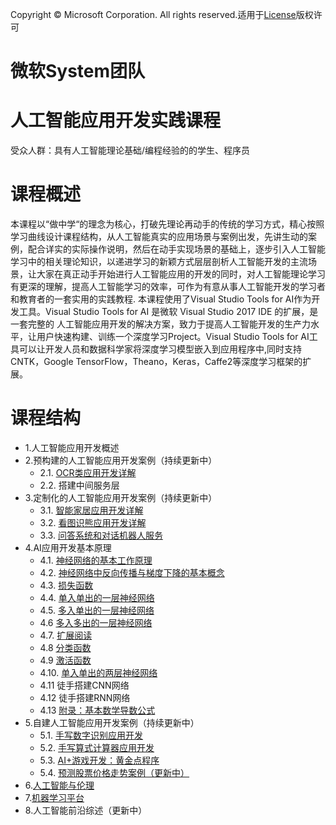 Copyright © Microsoft Corporation. All rights reserved.适用于[License](https://github.com/Microsoft/ai-edu/blob/master/LICENSE.md)版权许可

# 微软System团队
# 人工智能应用开发实践课程


受众人群：具有人工智能理论基础/编程经验的的学生、程序员
# 课程概述
本课程以“做中学“的理念为核心，打破先理论再动手的传统的学习方式，精心按照学习曲线设计课程结构，从人工智能真实的应用场景与案例出发，先讲生动的案例，配合详实的实际操作说明，然后在动手实现场景的基础上，逐步引入人工智能学习中的相关理论知识，以递进学习的新颖方式层层剖析人工智能开发的主流场景，让大家在真正动手开始进行人工智能应用的开发的同时，对人工智能理论学习有更深的理解，提高人工智能学习的效率，可作为有意从事人工智能开发的学习者和教育者的一套实用的实践教程.
本课程使用了Visual Studio Tools for AI作为开发工具。Visual Studio Tools for AI 是微软 Visual Studio 2017 IDE 的扩展，是一套完整的 人工智能应用开发的解决方案，致力于提高人工智能开发的生产力水平，让用户快速构建、训练一个深度学习Project。Visual Studio Tools for AI工具可以让开发人员和数据科学家将深度学习模型嵌入到应用程序中,同时支持CNTK，Google TensorFlow，Theano，Keras，Caffe2等深度学习框架的扩展。


# 课程结构

* 1.人工智能应用开发概述
* 2.预构建的人工智能应用开发案例（持续更新中）
    * 2.1.	[OCR类应用开发详解](https://github.com/Microsoft/ai-edu/tree/master/B-%E6%95%99%E5%AD%A6%E6%A1%88%E4%BE%8B%E4%B8%8E%E5%AE%9E%E8%B7%B5/B1-%E9%A2%84%E6%9E%84%E5%BB%BA%EF%BC%8DOCR%E5%BA%94%E7%94%A8%E6%A1%88%E4%BE%8B%EF%BC%8D%E6%BC%AB%E7%94%BB%E7%BF%BB%E8%AF%91) 
    * 2.2.	搭建中间服务层
* 3.定制化的人工智能应用开发案例（持续更新中）
    * 3.1.	[智能家居应用开发详解](https://github.com/Microsoft/ai-edu/tree/master/B-%E6%95%99%E5%AD%A6%E6%A1%88%E4%BE%8B%E4%B8%8E%E5%AE%9E%E8%B7%B5/B4-%E5%AE%9A%E5%88%B6%E5%8C%96%EF%BC%8D%E8%AF%AD%E8%A8%80%E7%90%86%E8%A7%A3%E5%BA%94%E7%94%A8%E6%A1%88%E4%BE%8B%EF%BC%8D%E6%99%BA%E8%83%BD%E5%AE%B6%E5%B1%85)
    * 3.2.	[看图识熊应用开发详解](https://github.com/Microsoft/ai-edu/tree/master/B-%E6%95%99%E5%AD%A6%E6%A1%88%E4%BE%8B%E4%B8%8E%E5%AE%9E%E8%B7%B5/B3-%E5%AE%9A%E5%88%B6%E5%8C%96%EF%BC%8D%E5%9B%BE%E5%83%8F%E8%AF%86%E5%88%AB%E5%BA%94%E7%94%A8%E6%A1%88%E4%BE%8B%EF%BC%8D%E7%9C%8B%E5%9B%BE%E8%AF%86%E7%86%8A)
    * 3.3.  [问答系统和对话机器人服务](https://github.com/Microsoft/ai-edu/tree/master/B-%E6%95%99%E5%AD%A6%E6%A1%88%E4%BE%8B%E4%B8%8E%E5%AE%9E%E8%B7%B5/B2-%E5%AE%9A%E5%88%B6%E5%8C%96%EF%BC%8D%E6%96%87%E5%AD%97%E7%90%86%E8%A7%A3%E5%BA%94%E7%94%A8%E6%A1%88%E4%BE%8B-%E9%97%AE%E7%AD%94%E7%B3%BB%E7%BB%9F%E5%92%8C%E5%AF%B9%E8%AF%9D%E6%9C%BA%E5%99%A8%E4%BA%BA%E6%9C%8D%E5%8A%A1)
* 4.AI应用开发基本原理
    * 4.1.	[神经网络的基本工作原理](https://github.com/Microsoft/ai-edu/blob/master/B-教学案例与实践/B6-人工智能基本原理简明教程/1-神经网络的基本工作原理.md)
    * 4.2.	[神经网络中反向传播与梯度下降的基本概念](https://github.com/Microsoft/ai-edu/blob/master/B-%E6%95%99%E5%AD%A6%E6%A1%88%E4%BE%8B%E4%B8%8E%E5%AE%9E%E8%B7%B5/B6-%E4%BA%BA%E5%B7%A5%E6%99%BA%E8%83%BD%E5%9F%BA%E6%9C%AC%E5%8E%9F%E7%90%86%E7%AE%80%E6%98%8E%E6%95%99%E7%A8%8B/2-%E5%8F%8D%E5%90%91%E4%BC%A0%E6%92%AD%E4%B8%8E%E6%A2%AF%E5%BA%A6%E4%B8%8B%E9%99%8D.md)
    * 4.3.	[损失函数](https://github.com/Microsoft/ai-edu/blob/master/B-%E6%95%99%E5%AD%A6%E6%A1%88%E4%BE%8B%E4%B8%8E%E5%AE%9E%E8%B7%B5/B6-%E4%BA%BA%E5%B7%A5%E6%99%BA%E8%83%BD%E5%9F%BA%E6%9C%AC%E5%8E%9F%E7%90%86%E7%AE%80%E6%98%8E%E6%95%99%E7%A8%8B/3-%E6%8D%9F%E5%A4%B1%E5%87%BD%E6%95%B0.md)
    * 4.4.	[单入单出的一层神经网络](https://github.com/Microsoft/ai-edu/blob/master/B-%E6%95%99%E5%AD%A6%E6%A1%88%E4%BE%8B%E4%B8%8E%E5%AE%9E%E8%B7%B5/B6-%E4%BA%BA%E5%B7%A5%E6%99%BA%E8%83%BD%E5%9F%BA%E6%9C%AC%E5%8E%9F%E7%90%86%E7%AE%80%E6%98%8E%E6%95%99%E7%A8%8B/4-%E5%8D%95%E5%85%A5%E5%8D%95%E5%87%BA%E7%9A%84%E4%B8%80%E5%B1%82%E7%A5%9E%E7%BB%8F%E7%BD%91%E7%BB%9C.md)
    * 4.5.	[多入单出的一层神经网络](https://github.com/Microsoft/ai-edu/blob/master/B-%E6%95%99%E5%AD%A6%E6%A1%88%E4%BE%8B%E4%B8%8E%E5%AE%9E%E8%B7%B5/B6-%E4%BA%BA%E5%B7%A5%E6%99%BA%E8%83%BD%E5%9F%BA%E6%9C%AC%E5%8E%9F%E7%90%86%E7%AE%80%E6%98%8E%E6%95%99%E7%A8%8B/5-%E5%A4%9A%E5%85%A5%E5%8D%95%E5%87%BA%E7%9A%84%E4%B8%80%E5%B1%82%E7%A5%9E%E7%BB%8F%E7%BD%91%E7%BB%9C.md)
    * 4.6   [多入多出的一层神经网络](https://github.com/Microsoft/ai-edu/blob/master/B-%E6%95%99%E5%AD%A6%E6%A1%88%E4%BE%8B%E4%B8%8E%E5%AE%9E%E8%B7%B5/B6-%E4%BA%BA%E5%B7%A5%E6%99%BA%E8%83%BD%E5%9F%BA%E6%9C%AC%E5%8E%9F%E7%90%86%E7%AE%80%E6%98%8E%E6%95%99%E7%A8%8B/6-%E5%A4%9A%E5%85%A5%E5%A4%9A%E5%87%BA%E7%9A%84%E4%B8%80%E5%B1%82%E7%A5%9E%E7%BB%8F%E7%BD%91%E7%BB%9C.md)
    * 4.7.	[扩展阅读](https://github.com/Microsoft/ai-edu/blob/master/B-%E6%95%99%E5%AD%A6%E6%A1%88%E4%BE%8B%E4%B8%8E%E5%AE%9E%E8%B7%B5/B6-%E4%BA%BA%E5%B7%A5%E6%99%BA%E8%83%BD%E5%9F%BA%E6%9C%AC%E5%8E%9F%E7%90%86%E7%AE%80%E6%98%8E%E6%95%99%E7%A8%8B/6-%E6%89%A9%E5%B1%95%E9%98%85%E8%AF%BB.md)
    * 4.8   [分类函数](https://github.com/Microsoft/ai-edu/blob/master/B-%E6%95%99%E5%AD%A6%E6%A1%88%E4%BE%8B%E4%B8%8E%E5%AE%9E%E8%B7%B5/B6-%E4%BA%BA%E5%B7%A5%E6%99%BA%E8%83%BD%E5%9F%BA%E6%9C%AC%E5%8E%9F%E7%90%86%E7%AE%80%E6%98%8E%E6%95%99%E7%A8%8B/7.1-%E5%88%86%E7%B1%BB%E5%87%BD%E6%95%B0.md)
    * 4.9   [激活函数](https://github.com/Microsoft/ai-edu/blob/master/B-%E6%95%99%E5%AD%A6%E6%A1%88%E4%BE%8B%E4%B8%8E%E5%AE%9E%E8%B7%B5/B6-%E4%BA%BA%E5%B7%A5%E6%99%BA%E8%83%BD%E5%9F%BA%E6%9C%AC%E5%8E%9F%E7%90%86%E7%AE%80%E6%98%8E%E6%95%99%E7%A8%8B/7.2-%E6%BF%80%E6%B4%BB%E5%87%BD%E6%95%B0.md)
    * 4.10.	[单入单出的两层神经网络](https://github.com/Microsoft/ai-edu/blob/master/B-%E6%95%99%E5%AD%A6%E6%A1%88%E4%BE%8B%E4%B8%8E%E5%AE%9E%E8%B7%B5/B6-%E4%BA%BA%E5%B7%A5%E6%99%BA%E8%83%BD%E5%9F%BA%E6%9C%AC%E5%8E%9F%E7%90%86%E7%AE%80%E6%98%8E%E6%95%99%E7%A8%8B/8-%E5%8D%95%E5%85%A5%E5%8D%95%E5%87%BA%E7%9A%84%E4%B8%A4%E5%B1%82%E7%A5%9E%E7%BB%8F%E7%BD%91%E7%BB%9C.md)
    * 4.11  徒手搭建CNN网络
    * 4.12	徒手搭建RNN网络
    * 4.13	[附录：基本数学导数公式](https://github.com/Microsoft/ai-edu/blob/master/B-%E6%95%99%E5%AD%A6%E6%A1%88%E4%BE%8B%E4%B8%8E%E5%AE%9E%E8%B7%B5/B6-%E4%BA%BA%E5%B7%A5%E6%99%BA%E8%83%BD%E5%9F%BA%E6%9C%AC%E5%8E%9F%E7%90%86%E7%AE%80%E6%98%8E%E6%95%99%E7%A8%8B/0-%E5%9F%BA%E6%9C%AC%E6%95%B0%E5%AD%A6%E5%AF%BC%E6%95%B0%E5%85%AC%E5%BC%8F.md)
* 5.自建人工智能应用开发案例（持续更新中） 
    * 5.1.  [手写数字识别应用开发](https://github.com/Microsoft/ai-edu/tree/master/B-%E6%95%99%E5%AD%A6%E6%A1%88%E4%BE%8B%E4%B8%8E%E5%AE%9E%E8%B7%B5/B7-%E8%87%AA%E6%9E%84%E5%BB%BA%EF%BC%8D%E5%9B%BE%E5%83%8F%E8%AF%86%E5%88%AB%E5%BA%94%E7%94%A8%E6%A1%88%E4%BE%8B-%E6%89%8B%E5%86%99%E6%95%B0%E5%AD%97%E8%AF%86%E5%88%AB) 
    * 5.2.  [手写算式计算器应用开发](https://github.com/Microsoft/ai-edu/tree/master/B-%E6%95%99%E5%AD%A6%E6%A1%88%E4%BE%8B%E4%B8%8E%E5%AE%9E%E8%B7%B5/B9-%E8%87%AA%E6%9E%84%E5%BB%BA%EF%BC%8D%E5%9B%BE%E5%83%8F%E8%AF%86%E5%88%AB%E5%BA%94%E7%94%A8%E6%A1%88%E4%BE%8B-%E6%89%8B%E5%86%99%E7%AE%97%E5%BC%8F%E8%AE%A1%E7%AE%97%E5%99%A8)
    * 5.3.  [AI+游戏开发：黄金点程序](https://github.com/Microsoft/ai-edu/blob/master/B-%E6%95%99%E5%AD%A6%E6%A1%88%E4%BE%8B%E4%B8%8E%E5%AE%9E%E8%B7%B5/B8-%E8%87%AA%E6%9E%84%E5%BB%BA%EF%BC%8DAI%E6%B8%B8%E6%88%8F%E5%BC%80%E5%8F%91%E6%A1%88%E4%BE%8B%EF%BC%8D%E9%BB%84%E9%87%91%E7%82%B9%E6%B8%B8%E6%88%8F/%E5%BE%AE%E8%BD%AF-%E6%96%B9%E6%A1%881/README.md)
    * 5.4.  [预测股票价格走势案例（更新中）](https://github.com/Microsoft/ai-edu/tree/master/B-%E6%95%99%E5%AD%A6%E6%A1%88%E4%BE%8B%E4%B8%8E%E5%AE%9E%E8%B7%B5/B11-%E9%87%8F%E5%8C%96%E4%BA%A4%E6%98%93%E6%A1%88%E4%BE%8B)
* 6.[人工智能与伦理](https://github.com/Microsoft/ai-edu/blob/master/B-%E6%95%99%E5%AD%A6%E6%A1%88%E4%BE%8B%E4%B8%8E%E5%AE%9E%E8%B7%B5/B12-%E4%BA%BA%E5%B7%A5%E6%99%BA%E8%83%BD%E9%81%93%E5%BE%B7%E4%B8%8E%E4%BC%A6%E7%90%86/7_AI_Ethics.md) 
* 7.[机器学习平台](https://github.com/Microsoft/ai-edu/tree/master/B-%E6%95%99%E5%AD%A6%E6%A1%88%E4%BE%8B%E4%B8%8E%E5%AE%9E%E8%B7%B5/B10-%E6%89%A9%E5%B1%95%E9%98%85%E8%AF%BB%EF%BC%8D%E6%9C%BA%E5%99%A8%E5%AD%A6%E4%B9%A0%E5%B9%B3%E5%8F%B0%E5%BB%BA%E8%AE%BE)
* 8.人工智能前沿综述（更新中）


